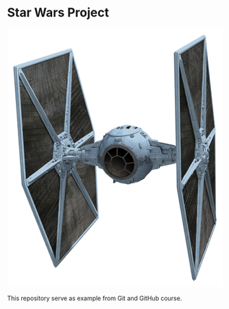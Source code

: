 # Star Wars Project

![Tie Fighter](https://github.com/RegisBarros/StarWarsProject/blob/master/tiefighter.png)

This repository serve as example from Git and GitHub course.
